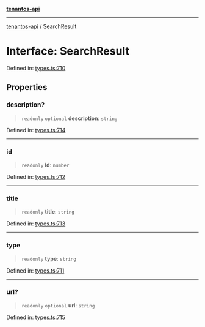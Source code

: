[**tenantos-api**](../README.md)

***

[tenantos-api](../globals.md) / SearchResult

# Interface: SearchResult

Defined in: [types.ts:710](https://github.com/shadmanZero/tenantos-api/blob/fe61944d7cb3ee6cc3061a8309e45287291cb501/src/types.ts#L710)

## Properties

### description?

> `readonly` `optional` **description**: `string`

Defined in: [types.ts:714](https://github.com/shadmanZero/tenantos-api/blob/fe61944d7cb3ee6cc3061a8309e45287291cb501/src/types.ts#L714)

***

### id

> `readonly` **id**: `number`

Defined in: [types.ts:712](https://github.com/shadmanZero/tenantos-api/blob/fe61944d7cb3ee6cc3061a8309e45287291cb501/src/types.ts#L712)

***

### title

> `readonly` **title**: `string`

Defined in: [types.ts:713](https://github.com/shadmanZero/tenantos-api/blob/fe61944d7cb3ee6cc3061a8309e45287291cb501/src/types.ts#L713)

***

### type

> `readonly` **type**: `string`

Defined in: [types.ts:711](https://github.com/shadmanZero/tenantos-api/blob/fe61944d7cb3ee6cc3061a8309e45287291cb501/src/types.ts#L711)

***

### url?

> `readonly` `optional` **url**: `string`

Defined in: [types.ts:715](https://github.com/shadmanZero/tenantos-api/blob/fe61944d7cb3ee6cc3061a8309e45287291cb501/src/types.ts#L715)
